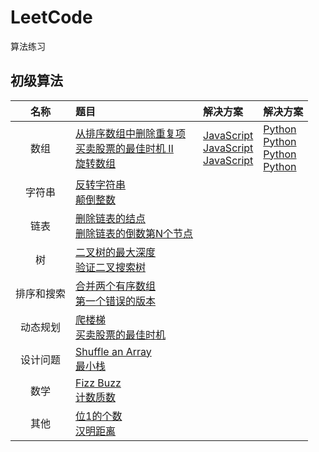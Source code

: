 # LeetCode
算法练习
## 初级算法
| 名称 | 题目 | 解决方案 | 解决方案 |
|:-------:|:-------|:-------|:-------|
|数组|[从排序数组中删除重复项](https://leetcode-cn.com/explore/interview/card/top-interview-questions-easy/1/array/21/)<br>[买卖股票的最佳时机 II](https://leetcode-cn.com/explore/interview/card/top-interview-questions-easy/1/array/22/)<br>[旋转数组](https://leetcode-cn.com/explore/interview/card/top-interview-questions-easy/1/array/23/)|[JavaScript]()<br>[JavaScript]()<br>[JavaScript]()|[Python]()<br>[Python]()<br>[Python]()<br>[Python]()|
|字符串|[反转字符串]()<br>[颠倒整数]()|
|链表|[删除链表的结点]()<br>[删除链表的倒数第N个节点]()|
|树|[ 二叉树的最大深度]()<br>[验证二叉搜索树]()|
|排序和搜索|[合并两个有序数组]()<br>[第一个错误的版本]()|
|动态规划|[爬楼梯]()<br>[买卖股票的最佳时机]()|
|设计问题|[Shuffle an Array]()<br>[最小栈]()|
|数学|[Fizz Buzz]()<br>[计数质数]()|
|其他|[位1的个数]()<br>[ 汉明距离]()|


